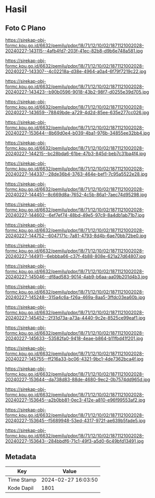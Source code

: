 # Hasil

## Foto C Plano

https://sirekap-obj-formc.kpu.go.id/6632/pemilu/pdpr/18/71/12/10/02/1871121002028-20240227-143115--4afb4fd7-203f-41ec-82b8-d9b6e748a581.jpg

https://sirekap-obj-formc.kpu.go.id/6632/pemilu/pdpr/18/71/12/10/02/1871121002028-20240227-143307--4c02218a-d38e-4964-a0a4-6f79f7219c22.jpg

https://sirekap-obj-formc.kpu.go.id/6632/pemilu/pdpr/18/71/12/10/02/1871121002028-20240227-143423--b90b0596-9018-43b2-98f7-d0255e39d705.jpg

https://sirekap-obj-formc.kpu.go.id/6632/pemilu/pdpr/18/71/12/10/02/1871121002028-20240227-143659--78849bde-a729-4d2d-85ee-635e277cc026.jpg

https://sirekap-obj-formc.kpu.go.id/6632/pemilu/pdpr/18/71/12/10/02/1871121002028-20240227-153644--8b69d0e4-b039-4ba1-976b-34855ee32bb4.jpg

https://sirekap-obj-formc.kpu.go.id/6632/pemilu/pdpr/18/71/12/10/02/1871121002028-20240227-144215--bc28bda6-61be-47b3-845d-beb7c31ba4f4.jpg

https://sirekap-obj-formc.kpu.go.id/6632/pemilu/pdpr/18/71/12/10/02/1871121002028-20240227-144337--28de36b4-3763-464e-bef1-7c95a5522e28.jpg

https://sirekap-obj-formc.kpu.go.id/6632/pemilu/pdpr/18/71/12/10/02/1871121002028-20240227-144451--8c669d8a-7652-4c5b-86a1-7aec74d95298.jpg

https://sirekap-obj-formc.kpu.go.id/6632/pemilu/pdpr/18/71/12/10/02/1871121002028-20240227-144602--6ef7ef74-48bd-49e5-97c9-8a4db1ab71b7.jpg

https://sirekap-obj-formc.kpu.go.id/6632/pemilu/pdpr/18/71/12/10/02/1871121002028-20240227-144752--6047171c-7a81-4793-8d4b-6ae70bb72be0.jpg

https://sirekap-obj-formc.kpu.go.id/6632/pemilu/pdpr/18/71/12/10/02/1871121002028-20240227-144911--6ebbba66-c37f-4b88-808e-621a27d64807.jpg

https://sirekap-obj-formc.kpu.go.id/6632/pemilu/pdpr/18/71/12/10/02/1871121002028-20240227-145046--df8ad583-9014-4ab9-b6aa-aa09b201d4b3.jpg

https://sirekap-obj-formc.kpu.go.id/6632/pemilu/pdpr/18/71/12/10/02/1871121002028-20240227-145248--315a4c6a-f26a-469a-8aa5-3ffdc03ea60b.jpg

https://sirekap-obj-formc.kpu.go.id/6632/pemilu/pdpr/18/71/12/10/02/1871121002028-20240227-145452--2f31d73a-a73a-4440-9c2e-8525ce99eaf1.jpg

https://sirekap-obj-formc.kpu.go.id/6632/pemilu/pdpr/18/71/12/10/02/1871121002028-20240227-145633--53582fa0-9418-4eae-b864-b11fbd41f201.jpg

https://sirekap-obj-formc.kpu.go.id/6632/pemilu/pdpr/18/71/12/10/02/1871121002028-20240227-145755--ff216a33-bc06-4321-9bc1-4de7362bca4f.jpg

https://sirekap-obj-formc.kpu.go.id/6632/pemilu/pdpr/18/71/12/10/02/1871121002028-20240227-153644--da738d83-88de-4680-9ec2-0b7574dd965d.jpg

https://sirekap-obj-formc.kpu.go.id/6632/pemilu/pdpr/18/71/12/10/02/1871121002028-20240227-153645--a2b0bb81-0ec3-412e-a810-e96f99553af2.jpg

https://sirekap-obj-formc.kpu.go.id/6632/pemilu/pdpr/18/71/12/10/02/1871121002028-20240227-153645--f5689948-53ed-4317-972f-ae639b5fade5.jpg

https://sirekap-obj-formc.kpu.go.id/6632/pemilu/pdpr/18/71/12/10/02/1871121002028-20240227-153643--284bbdf6-71c1-49f3-a5d0-6c49bfd13491.jpg


## Metadata

| Key        | Value               |
| ---------- | ------------------- |
| Time Stamp | 2024-02-27 16:03:50 |
| Kode Dapil | 1801                |



